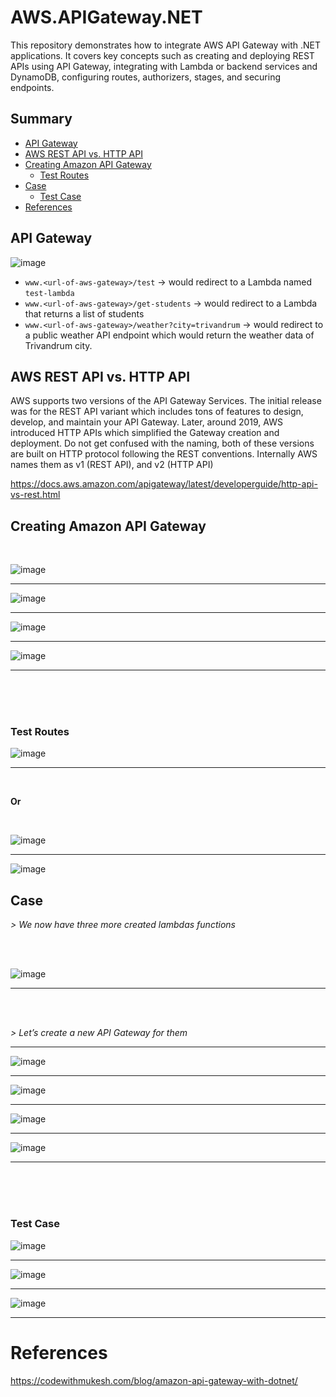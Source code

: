 # AWS.APIGateway.NET
This repository demonstrates how to integrate AWS API Gateway with .NET applications. It covers key concepts such as creating and deploying REST APIs using API Gateway, integrating with Lambda or backend services and DynamoDB, configuring routes, authorizers, stages, and securing endpoints.


## Summary

  - [API Gateway](#api-gateway)
  - [AWS REST API vs. HTTP API](#aws-rest-api-vs-http-api)
  - [Creating Amazon API Gateway](#creating-amazon-api-gateway)
    - [Test Routes](#test-routes)
  - [Case](#case)
    - [Test Case](#test-case)
- [References](#references)


## API Gateway

![image](https://github.com/user-attachments/assets/6da87510-c62d-4cce-b8f2-488e2537d7fa)


- `www.<url-of-aws-gateway>/test` → would redirect to a Lambda named `test-lambda`
- `www.<url-of-aws-gateway>/get-students` → would redirect to a Lambda that returns a list of students
- `www.<url-of-aws-gateway>/weather?city=trivandrum` → would redirect to a public weather API endpoint which would return the weather data of Trivandrum city.


## AWS REST API vs. HTTP API

AWS supports two versions of the API Gateway Services. The initial release was for the REST API variant which includes tons of features to design, develop, and maintain your API Gateway. Later, around 2019, AWS introduced HTTP APIs which simplified the Gateway creation and deployment. Do not get confused with the naming, both of these versions are built on HTTP protocol following the REST conventions. Internally AWS names them as v1 (REST API), and v2 (HTTP API)

https://docs.aws.amazon.com/apigateway/latest/developerguide/http-api-vs-rest.html

## Creating Amazon API Gateway

</br>

![image](https://github.com/user-attachments/assets/56479bb4-8bc9-469f-8c3e-5e3c44b482c2)

-----

![image](https://github.com/user-attachments/assets/bca6561f-71f5-49b6-99f0-c1547f87cd3a)

----

![image](https://github.com/user-attachments/assets/e07a5a9b-de1e-4132-b60b-020d3bd30740)

----

![image](https://github.com/user-attachments/assets/93adeecc-7e1b-4b85-b580-aae86bd1475b)


-----

</br>

</br>

</br>


### Test Routes

![image](https://github.com/user-attachments/assets/cb7d6479-9fae-48f0-945b-407e30807ed8)

------

</br>

**Or**

</br>

![image](https://github.com/user-attachments/assets/6694dfff-7b62-48dd-bfee-5a8b8bd1179e)

----
![image](https://github.com/user-attachments/assets/359ee093-8c86-4f95-a492-b8e8f3dedf1a)


## Case

_> We now have three more created lambdas functions_

</br>

</br>

![image](https://github.com/user-attachments/assets/1c2c0c15-034e-4438-8059-f131d5ce533d)

-----

</br>
</br>

_> Let’s create a new API Gateway for them_

-----

![image](https://github.com/user-attachments/assets/e6aef2ed-21d9-43fd-bc9a-20fb3f214bb0)


-----

![image](https://github.com/user-attachments/assets/936c520d-400b-4ce7-b5f4-b3c8dd53d7f9)

-----

![image](https://github.com/user-attachments/assets/2c62550a-d0a6-4830-ab61-bf7c61300622)

-----

![image](https://github.com/user-attachments/assets/66ec866e-9693-4134-a142-754060de34d9)


------

</br>
</br>
</br>


### Test Case

![image](https://github.com/user-attachments/assets/fa721899-3ca6-4234-89d9-571d748abda4)

------

![image](https://github.com/user-attachments/assets/bb3e4ab5-166f-4a73-bac2-9335fe07d80d)

-----

![image](https://github.com/user-attachments/assets/bc1450eb-6e15-4a54-930d-6e55ee6eadac)

------


# References
https://codewithmukesh.com/blog/amazon-api-gateway-with-dotnet/
